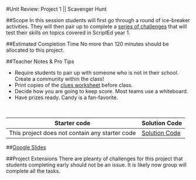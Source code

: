 #Unit Review: Project 1 || Scavenger Hunt


##Scope
In this session students will first go through a round of ice-breaker activities. They will then pair up to complete a [series of challenges](clues.MD) that will test their skills on topics covered in ScriptEd year 1. 


##Estimated Completion Time
No more than 120 minutes should be allocated to this project. 

##Teacher Notes & Pro Tips
* Require students to pair up with someone who is not in their school. Create a community within the class!
* Print copies of the [clues worksheet](clues.MD) before class.
* Decide how you are going to keep score. Most teams use a whiteboard.
* Have prizes ready. Candy is a fan-favorite.
<br>

| Starter code | Solution Code |
|-------|-------|
|This project does not contain any starter code | [Solution Code]()|

##[Google Slides](https://docs.google.com/presentation/d/1esamRfyAFhl2quGDxt3-NRvHLHwhFad9g-sYucYJlFg/edit?usp=sharing)

##Project Extensions
There are pleanty of challenges for this project that students completing early should not be an issue. It is likely now group will complete all the tasks.




